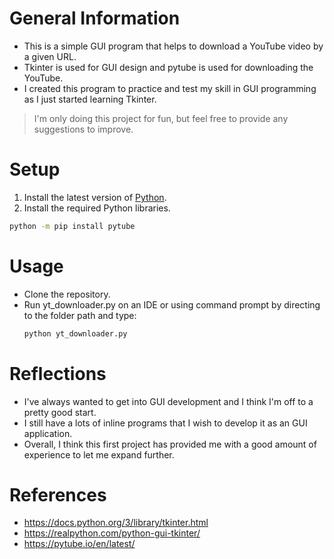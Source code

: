 # General Information
- This is a simple GUI program that helps to download a YouTube video by a given URL.
- Tkinter is used for GUI design and pytube is used for downloading the YouTube. 
- I created this program to practice and test my skill in GUI programming as I just started learning Tkinter.
> I'm only doing this project for fun, but feel free to provide any suggestions to improve.

# Setup
1. Install the latest version of [Python](https://www.python.org/downloads/).
2. Install the required Python libraries.
```bash
python -m pip install pytube
```
# Usage
- Clone the repository.
- Run yt_downloader.py on an IDE or using command prompt by directing to the folder path and type:
  ``` bash
  python yt_downloader.py
  ```

# Reflections
- I've always wanted to get into GUI development and I think I'm off to a pretty good start.
- I still have a lots of inline programs that I wish to develop it as an GUI application.
- Overall, I think this first project has provided me with a good amount of experience to let me expand further.

# References
- https://docs.python.org/3/library/tkinter.html
- https://realpython.com/python-gui-tkinter/
- https://pytube.io/en/latest/